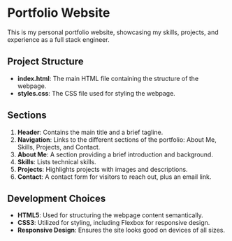 # Portfolio Website

This is my personal portfolio website, showcasing my skills, projects, and experience as a full stack engineer.

## Project Structure

- **index.html**: The main HTML file containing the structure of the webpage.
- **styles.css**: The CSS file used for styling the webpage.

## Sections

1. **Header**: Contains the main title and a brief tagline.
2. **Navigation**: Links to the different sections of the portfolio: About Me, Skills, Projects, and Contact.
3. **About Me**: A section providing a brief introduction and background.
4. **Skills**: Lists technical skills.
5. **Projects**: Highlights projects with images and descriptions.
6. **Contact**: A contact form for visitors to reach out, plus an email link.

## Development Choices

- **HTML5**: Used for structuring the webpage content semantically.
- **CSS3**: Utilized for styling, including Flexbox for responsive design.
- **Responsive Design**: Ensures the site looks good on devices of all sizes.

